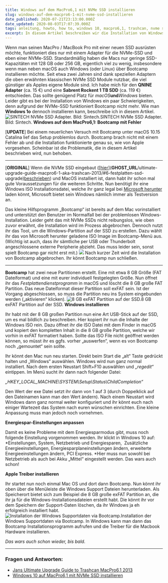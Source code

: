 ```yaml
---
title: Windows auf dem MacPro6,1 mit NVMe SSD installieren
slug: windows-auf-dem-macpro6-1-mit-nvme-ssd-installieren
date_published: 2020-07-21T23:13:00.000Z
date_updated: 2020-08-03T17:07:39.000Z
tags: anleitung, howto, how to, windows 10, macpro6,1, trashcan, nvme ssd
excerpt: In diesem Artikel beschreiben wir die Installation von Windows 10 auf einem MacPro oder MacBook Pro mit nachgerüsteter NVMe-SSD. Viel Spaß mit Windows.
---
```


Wenn man seinen MacPro / MacBook Pro mit einer neuen SSD ausrüsten möchte, funktioniert dies nur mit einem Adapter für die NVMe-SSD und eben einer NVMe-SSD. Standardmäßig haben die Macs nur geringe SSD-Kapazitäten mit 128 GB oder 256 GB, eigentlich viel zu wenig, insbesondere wenn man neben macOS auch Windows (oder Linux) über Bootcamp installieren möchte. Seit etwa zwei Jahren sind dank speziellen Adaptern die oben erwähnten klassischen NVMe SSD Module nutzbar, die viel günstiger als Apples eigene Module sind. Ich habe mich für den **QNINE Adapter** (ca. 15 €) und eine **Sabrent Rockent 1 TB SDD** (ca. 119 €) entschieden. Das sollte genügend Platz für *macOS***und***Windows* bieten. Leider gibt es bei der Installation von Windows ein paar Schwierigkeiten, denn aufgrund der NVMe-SSD funktioniert Bootcamp nicht mehr. Wie man **Windows 1o** dennoch installieren kann, beschreibe ich in diesem Artikel.
![SINTECH NVMe SSD Adapter. Bild: Sintech.](https://maxwireless.de/wp-content/uploads/2019/04/SINTECH-NVMe-SSD-Adapter-540x406.jpg)SINTECH NVMe SSD Adapter. Bild: Sintech.
****Windows auf dem **MacPro6,1**: Bootcamp mit Fehler****

[**UPDATE**] Bei einem neuerlichen Versuch mit Bootcamp unter macOS 10.15 Catalina lief das Setup problemlos durch. Bootcamp brach nicht mit einem Fehler ab und die Installation funktionierte genau so, wie von Apple vorgesehen. Scheinbar ist die Problematik, die in diesem Artikel beschrieben wird, nun behoben.

---

[**ORIGINAL**] Wenn die NVMe SSD eingebaut ([[hier](__GHOST_URL__/upgrading-to-nvme-ssd-in-macpro2013-aka-macpro6-1-trashcan/)](__GHOST_URL__/ultimate-upgrade-guide-macpro6-1-aka-trashcan-2013/#6-festplatten-ssd-upgrade)[beschrieben](__GHOST_URL__/upgrading-to-nvme-ssd-in-macpro2013-aka-macpro6-1-trashcan/)) und MacOS installiert ist, dann habt ihr schon mal gute Voraussetzungen für die weiteren Schritte. Nun benötigt ihr eine Windows ISO Installationsdatei, welche ihr ganz legal bei [Microsoft herunter](https://www.microsoft.com/de-de/software-download/windows10ISO) laden könnt, Microsoft bietet sein Windows nämlich immer als Testversion an. 

Das kleine Hilfsprogramm „Bootcamp“ ist bereits auf dem Mac vorinstalliert und unterstützt den Benutzer im Normalfall bei der problemlosen Windows-Installation. Leider geht das mit NVMe SSDs nicht reibungslos, wie oben zuvor erwähnt, die Installation wird im Prozess abgebrochen. Dennoch nutzt ihr das Tool, um die Windows-Partition auf der SSD zu erstellen. Dazu wählt ihr das von Microsoft herunter geladene ISO Image im Bootcamp-Menü aus. (Wichtig ist auch, dass ihr sämtliche per USB oder Thunderbolt angeschlossene externe Peripherie abzieht. Das muss leider sein, sonst spielt Bootcamp gar nicht erst mit.) 
![](__GHOST_URL__/content/images/2020/08/Bildschirmfoto-2020-08-02-um-14.23.43.png)
Nach kurzer Zeit wird die Installation von Bootcamp abgebrochen. Ihr könnt Bootcamp nun schließen.

---

**Bootcamp** hat zwei neue Partitionen erstellt. Eine mit etwa 8 GB Größe (FAT Dateiformat) und eine mit eurer individuell festgelegten Größe. Nun öffnet ihr das *Festplattendienstprogramm* in macOS und löscht die 8 GB große FAT Partition. Das neue Dateiformat dieser Partition soll exFAT sein. Ist der Vorgang abgeschlossen, so muss die Partition neu ins System eingebunden werden („aktivieren“ klicken).
![8 GB exFAT Partition auf der SSD.](https://maxwireless.de/wp-content/uploads/2019/04/NVMe-exFAT-Partition-659x406.png)8 GB exFAT Partition auf der SSD.
****Windows installieren****

Ihr habt mit der 8 GB großen Partition nun eine Art USB-Stick auf der SSD, um es mal bildlich zu beschreiben. Hier kopiert ihr nun die Inhalte der Windows ISO rein. Dazu öffnet ihr die ISO Datei mit dem Finder in macOS und kopiert den kompletten Inhalt in die 8 GB große Partition, welche wir vorhin in exFAT formatiert haben. Sollte das ISO File nicht geöffnet werden können, so müsst ihr es ggfs. vorher „auswerfen“, wenn es von Bootcamp noch „gemountet“ sein sollte.

Ihr könnt den Mac nun neu starten. Direkt beim Start die „alt“ Taste gedrückt halten und „Windows“ auswählen. Windows wird nun ganz normal installiert. Nach dem ersten Neustart Shift+F10 auswählen und *„regedit“* eintippen. Im Menü sucht ihr dann nach folgender Datei:

*„HKEY_LOCAL_MACHINE\SYSTEM\Setup\Status\ChildCompletion“*

Den Wert der exe Datei setzt ihr dann von 1 auf 3 (durch Doppelklick auf den Dateinamen kann man den Wert ändern). Nach einem Neustart wird Windows dann ganz normal weiter konfiguriert und ihr könnt euch nach einiger Wartezeit das System nach euren wünschen einrichten. Eine kleine Anpassung muss man jedoch noch vornehmen.

****Energiespar-Einstellungen anpassen****

Damit es keine Probleme mit dem Energiesparmodus gibt, muss noch folgende Einstellung vorgenommen werden. Ihr klickt in Windows 10 auf: *Einstellungen, System, Netzbetrieb und Energiesparen,  Zusätzliche Energieeinstellungen, Energiesparplaneinstellungen ändern, erweiterte Energieeinstellungen ändern, PCI Express. *Hier muss nun sowohl bei Netzbetrieb als auch bei Akku „Mittel“ eingestellt werden. Das wars auch schon!

****Apple Treiber installieren****

Ihr startet nun noch einmal Mac OS und dort dann Bootcamp. Nun könnt ihr oben über die Menüleiste die Windows Support Dateien herunterladen. Als Speicherort bietet sich zum Beispiel die 8 GB große exFAT Partition an, die ihr ja für die Windows-Installationsdateien erstellt habt. Die könnt ihr vor dem Speichern der Support-Daten löschen, da ihr Windows ja eh erfolgreich installiert habt.
![Installation der Windows Supportdaten via Bootcamp.](https://maxwireless.de/wp-content/uploads/2019/04/Bootcamp-Windows-NVMe-SSD-Supportsoftware-610x406.png)Installation der Windows Supportdaten via Bootcamp.
In Windows kann man dann das Bootcamp Installationsprogramm aufrufen und die Treiber für die Macbook Hardware installieren.

*Das wars auch schon wieder, bis bald.*

---

### Fragen und Antworten:

- [Jans Ultimate Upgrade Guide to Trashcan MacPro6,1 2013](__GHOST_URL__/ultimate-upgrade-guide-macpro6-1-aka-trashcan-2013/)
- [Windows 10 auf MacPro6,1 mit NVMe SSD installieren](__GHOST_URL__/windows-auf-dem-macpro6-1-mit-nvme-ssd-installieren/)

